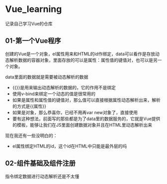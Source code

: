 # Vue_learning
记录自己学习Vue的仓库

## 01-第一个Vue程序

创建的Vue是一个对象，el属性用来和HTML的id作绑定，data可以看作是存放动态解析数据的容器对象，里面存放的可以是属性：属性值的键值对，也可以是另一个对象。

data里面的数据就是需要被动态解析的数据

- {{}}是用来输出动态解析的数据的，它的作用不是绑定
- 使用v-bind来绑定一个动态的值是很常用的
- 如果是属性和属性值的键值对，那么值可以直接根据属性动态解析出来，解析的方式是{{属性}}
- 如果是对象，那么恭喜你，已经不用再var new对象了，直接使用
- 要有这种想法，前面写的那些都是为了data里的数据服务的，它就是Vue提供的模板，能够让我们在JS里面创建数据对象并且在HTML里动态解析出来

现在我还有一些没明白的：

- el属性绑定HTML的id，这个id在HTML中只能是最外层的吗

## 02-组件基础及组件注册

指令绑定数据进行动态解析还是不太懂
